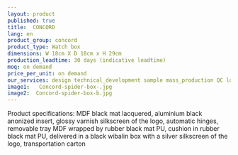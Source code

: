 ```yaml
---
layout: product
published: true
title:  CONCORD
lang: en
product_group: concord
product_type: Watch box
dimensions: W 18cm X D 18cm x H 29cm
production_leadtime: 30 days (indicative leadtime)
moq: on demand
price_per_unit: on demand
our_services: design technical_development sample mass_production QC logistic shipping
image1:   Concord-spider-box-.jpg
image2:  Concord-spider-box-b.jpg
---
```

Product  specifications: MDF black mat lacquered, aluminium  black anonized insert, glossy varnish silkscreen of the logo, automatic hinges, removable tray MDF wrapped by rubber black mat PU, cushion in rubber black mat PU, delivered in a black wibalin box with a silver silkscreen of the logo, transportation carton						
